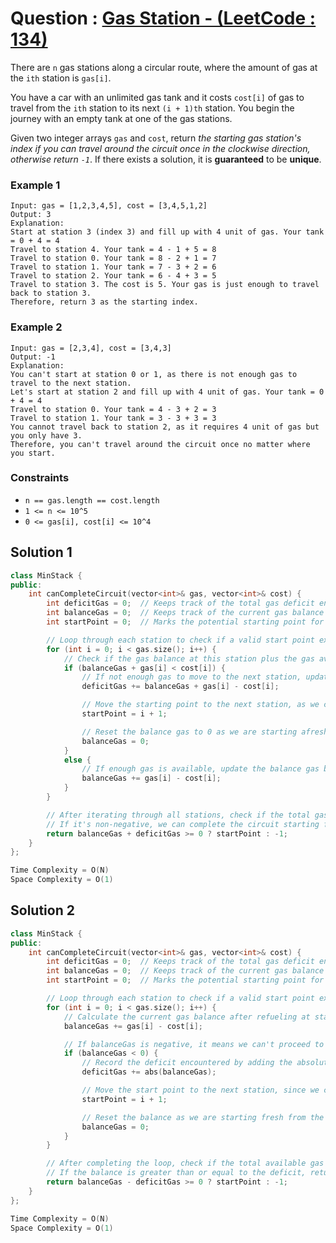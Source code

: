 # Question : [Gas Station - (LeetCode : 134)](https://leetcode.com/problems/gas-station/description/)

There are `n` gas stations along a circular route, where the amount of gas at the `ith` station is `gas[i]`.

You have a car with an unlimited gas tank and it costs `cost[i]` of gas to travel from the `ith` station to its next `(i + 1)th` station. You begin the journey with an empty tank at one of the gas stations.

Given two integer arrays `gas` and `cost`, return *the starting gas station's index if you can travel around the circuit once in the clockwise direction, otherwise return `-1`*. If there exists a solution, it is **guaranteed** to be **unique**.

### Example 1

```
Input: gas = [1,2,3,4,5], cost = [3,4,5,1,2]
Output: 3
Explanation:
Start at station 3 (index 3) and fill up with 4 unit of gas. Your tank = 0 + 4 = 4
Travel to station 4. Your tank = 4 - 1 + 5 = 8
Travel to station 0. Your tank = 8 - 2 + 1 = 7
Travel to station 1. Your tank = 7 - 3 + 2 = 6
Travel to station 2. Your tank = 6 - 4 + 3 = 5
Travel to station 3. The cost is 5. Your gas is just enough to travel back to station 3.
Therefore, return 3 as the starting index.
```

### Example 2
```
Input: gas = [2,3,4], cost = [3,4,3]
Output: -1
Explanation:
You can't start at station 0 or 1, as there is not enough gas to travel to the next station.
Let's start at station 2 and fill up with 4 unit of gas. Your tank = 0 + 4 = 4
Travel to station 0. Your tank = 4 - 3 + 2 = 3
Travel to station 1. Your tank = 3 - 3 + 3 = 3
You cannot travel back to station 2, as it requires 4 unit of gas but you only have 3.
Therefore, you can't travel around the circuit once no matter where you start.
```

### Constraints

-   `n == gas.length == cost.length`
-   `1 <= n <= 10^5`
-   `0 <= gas[i], cost[i] <= 10^4`

## Solution 1

```Cpp
class MinStack {
public:
    int canCompleteCircuit(vector<int>& gas, vector<int>& cost) {
        int deficitGas = 0;  // Keeps track of the total gas deficit encountered if a station fails to be a valid start.
        int balanceGas = 0;  // Keeps track of the current gas balance at each station.
        int startPoint = 0;  // Marks the potential starting point for the circular tour.

        // Loop through each station to check if a valid start point exists
        for (int i = 0; i < gas.size(); i++) {
            // Check if the gas balance at this station plus the gas available is less than the cost to go to the next station.
            if (balanceGas + gas[i] < cost[i]) {
                // If not enough gas to move to the next station, update the deficit to reflect the shortage.
                deficitGas += balanceGas + gas[i] - cost[i];

                // Move the starting point to the next station, as we can't start from any station before this.
                startPoint = i + 1;

                // Reset the balance gas to 0 as we are starting afresh from the new start point.
                balanceGas = 0;
            }
            else {
                // If enough gas is available, update the balance gas by adding the gas at the current station minus the cost to reach the next.
                balanceGas += gas[i] - cost[i];
            }
        }

        // After iterating through all stations, check if the total gas (balance + deficit) is non-negative.
        // If it's non-negative, we can complete the circuit starting from startPoint, otherwise return -1.
        return balanceGas + deficitGas >= 0 ? startPoint : -1;
    }
};

Time Complexity = O(N)
Space Complexity = O(1)
```

## Solution 2

```Cpp
class MinStack {
public:
    int canCompleteCircuit(vector<int>& gas, vector<int>& cost) {
        int deficitGas = 0;  // Keeps track of the total gas deficit encountered if a station fails to be a valid start.
        int balanceGas = 0;  // Keeps track of the current gas balance at each station.
        int startPoint = 0;  // Marks the potential starting point for the circular tour.

        // Loop through each station to check if a valid start point exists
        for (int i = 0; i < gas.size(); i++) {
            // Calculate the current gas balance after refueling at station i and traveling to station i+1
            balanceGas += gas[i] - cost[i];

            // If balanceGas is negative, it means we can't proceed to the next station.
            if (balanceGas < 0) {
                // Record the deficit encountered by adding the absolute value of the negative balance.
                deficitGas += abs(balanceGas);

                // Move the start point to the next station, since we can't start from here.
                startPoint = i + 1;

                // Reset the balance as we are starting fresh from the next station.
                balanceGas = 0;
            }
        }

        // After completing the loop, check if the total available gas (balanceGas) can cover the deficit.
        // If the balance is greater than or equal to the deficit, return the start point, otherwise return -1.
        return balanceGas - deficitGas >= 0 ? startPoint : -1;
    }
};

Time Complexity = O(N)
Space Complexity = O(1)
```
